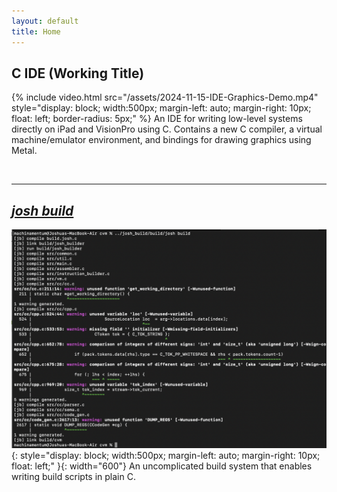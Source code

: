 ```yaml
---
layout: default
title: Home
---
```


## C IDE (Working Title)


{% include video.html src="/assets/2024-11-15-IDE-Graphics-Demo.mp4" style="display: block; width:500px; margin-left: auto; margin-right: 10px; float: left; border-radius: 5px;" %}
An IDE for writing low-level systems directly on iPad and VisionPro using C. Contains a new C compiler, a virtual machine/emulator environment, and bindings for drawing graphics using Metal.

<br clear="left"/>

---

## [_josh build_](https://github.com/machinamentum/josh_build)

![image](/assets/2025-03-19-josh_build.png){: style="display: block; width:500px; margin-left: auto; margin-right: 10px; float: left;" }{: width="600"}
An uncomplicated build system that enables writing build scripts in plain C.

<br clear="left"/>